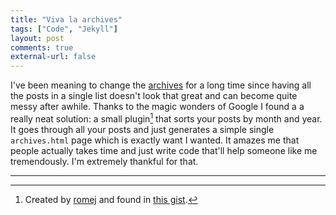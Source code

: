 ```yaml
---
title: "Viva la archives"
tags: ["Code", "Jekyll"]
layout: post
comments: true
external-url: false
---
```


I've been meaning to change the [archives](/archives) for a long time since having all the posts in a single list doesn't look that great and can become quite messy after awhile. Thanks to the magic wonders of Google I found a a really neat solution: a small plugin[^20121111-1] that sorts your posts by month and year. It goes through all your posts and just generates a simple single `archives.html` page which is exactly want I wanted. It amazes me that people actually takes time and just write code that'll help someone like me tremendously. I'm extremely thankful for that.

* * *

[^20121111-1]: Created by [romej](http://romej.com) and found in [this gist](https://gist.github.com/1994881).
